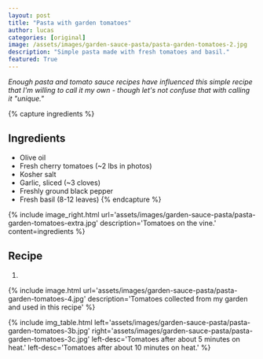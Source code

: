 ```yaml
---
layout: post
title: "Pasta with garden tomatoes"
author: lucas
categories: [original]
image: /assets/images/garden-sauce-pasta/pasta-garden-tomatoes-2.jpg
description: "Simple pasta made with fresh tomatoes and basil."
featured: True
---
```


*Enough pasta and tomato sauce recipes have influenced this simple recipe*
*that I'm willing to call it my own - though let's not confuse that with*
*calling it "unique."*

{% capture ingredients %}
## Ingredients
- Olive oil
- Fresh cherry tomatoes (~2 lbs in photos)
- Kosher salt
- Garlic, sliced (~3 cloves)
- Freshly ground black pepper
- Fresh basil (8-12 leaves)
{% endcapture %}

{% include image_right.html url='assets/images/garden-sauce-pasta/pasta-garden-tomatoes-extra.jpg' description='Tomatoes on the vine.' content=ingredients %}

## Recipe
1. 

{% include image.html url='assets/images/garden-sauce-pasta/pasta-garden-tomatoes-4.jpg' description='Tomatoes collected from my garden and used in this recipe' %}

{% include img_table.html left='assets/images/garden-sauce-pasta/pasta-garden-tomatoes-3b.jpg' right='assets/images/garden-sauce-pasta/pasta-garden-tomatoes-3c.jpg' left-desc='Tomatoes after about 5 minutes on heat.' left-desc='Tomatoes after about 10 minutes on heat.' %}
